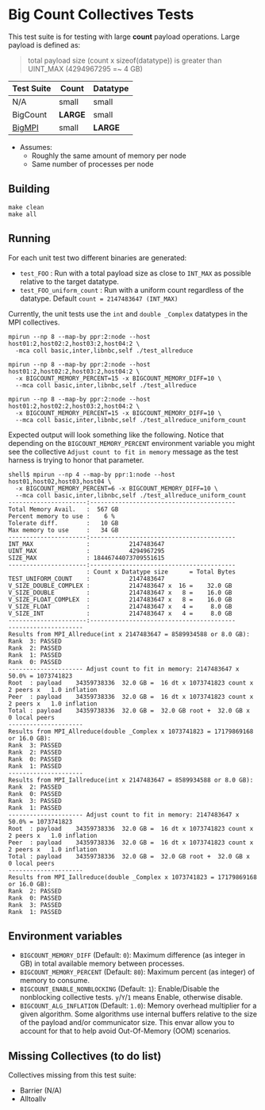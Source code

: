 # Big Count Collectives Tests

This test suite is for testing with large **count** payload operations. Large payload is defined as:

 > total payload size (count x sizeof(datatype)) is greater than UINT_MAX (4294967295 =~ 4 GB)

| Test Suite | Count     | Datatype |
| ---------- | -----     | -------- |
| N/A        | small     | small    |
| BigCount   | **LARGE** | small    |
| [BigMPI](https://github.com/jeffhammond/BigMPI) | small | **LARGE**    |

 * Assumes:
   - Roughly the same amount of memory per node
   - Same number of processes per node

## Building

```
make clean
make all
```

## Running

For each unit test two different binaries are generated:
 * `test_FOO` : Run with a total payload size as close to `INT_MAX` as possible relative to the target datatype.
 * `test_FOO_uniform_count` : Run with a uniform count regardless of the datatype. Default `count = 2147483647 (INT_MAX)`

Currently, the unit tests use the `int` and `double _Complex` datatypes in the MPI collectives.

```
mpirun --np 8 --map-by ppr:2:node --host host01:2,host02:2,host03:2,host04:2 \
  -mca coll basic,inter,libnbc,self ./test_allreduce

mpirun --np 8 --map-by ppr:2:node --host host01:2,host02:2,host03:2,host04:2 \
  -x BIGCOUNT_MEMORY_PERCENT=15 -x BIGCOUNT_MEMORY_DIFF=10 \
  --mca coll basic,inter,libnbc,self ./test_allreduce

mpirun --np 8 --map-by ppr:2:node --host host01:2,host02:2,host03:2,host04:2 \
  -x BIGCOUNT_MEMORY_PERCENT=15 -x BIGCOUNT_MEMORY_DIFF=10 \
  --mca coll basic,inter,libnbc,self ./test_allreduce_uniform_count 
```

Expected output will look something like the following. Notice that depending on the `BIGCOUNT_MEMORY_PERCENT` environment variable you might see the collective `Adjust count to fit in memory` message as the test harness is trying to honor that parameter.
```
shell$ mpirun --np 4 --map-by ppr:1:node --host host01,host02,host03,host04 \
  -x BIGCOUNT_MEMORY_PERCENT=6 -x BIGCOUNT_MEMORY_DIFF=10 \
  --mca coll basic,inter,libnbc,self ./test_allreduce_uniform_count
----------------------:-----------------------------------------
Total Memory Avail.   :  567 GB
Percent memory to use :    6 %
Tolerate diff.        :   10 GB
Max memory to use     :   34 GB
----------------------:-----------------------------------------
INT_MAX               :           2147483647
UINT_MAX              :           4294967295
SIZE_MAX              : 18446744073709551615
----------------------:-----------------------------------------
                      : Count x Datatype size      = Total Bytes
TEST_UNIFORM_COUNT    :           2147483647
V_SIZE_DOUBLE_COMPLEX :           2147483647 x  16 =    32.0 GB
V_SIZE_DOUBLE         :           2147483647 x   8 =    16.0 GB
V_SIZE_FLOAT_COMPLEX  :           2147483647 x   8 =    16.0 GB
V_SIZE_FLOAT          :           2147483647 x   4 =     8.0 GB
V_SIZE_INT            :           2147483647 x   4 =     8.0 GB
----------------------:-----------------------------------------
---------------------
Results from MPI_Allreduce(int x 2147483647 = 8589934588 or 8.0 GB):
Rank  3: PASSED
Rank  2: PASSED
Rank  1: PASSED
Rank  0: PASSED
--------------------- Adjust count to fit in memory: 2147483647 x  50.0% = 1073741823
Root  : payload    34359738336  32.0 GB =  16 dt x 1073741823 count x   2 peers x   1.0 inflation
Peer  : payload    34359738336  32.0 GB =  16 dt x 1073741823 count x   2 peers x   1.0 inflation
Total : payload    34359738336  32.0 GB =  32.0 GB root +  32.0 GB x   0 local peers
---------------------
Results from MPI_Allreduce(double _Complex x 1073741823 = 17179869168 or 16.0 GB):
Rank  3: PASSED
Rank  2: PASSED
Rank  0: PASSED
Rank  1: PASSED
---------------------
Results from MPI_Iallreduce(int x 2147483647 = 8589934588 or 8.0 GB):
Rank  2: PASSED
Rank  0: PASSED
Rank  3: PASSED
Rank  1: PASSED
--------------------- Adjust count to fit in memory: 2147483647 x  50.0% = 1073741823
Root  : payload    34359738336  32.0 GB =  16 dt x 1073741823 count x   2 peers x   1.0 inflation
Peer  : payload    34359738336  32.0 GB =  16 dt x 1073741823 count x   2 peers x   1.0 inflation
Total : payload    34359738336  32.0 GB =  32.0 GB root +  32.0 GB x   0 local peers
---------------------
Results from MPI_Iallreduce(double _Complex x 1073741823 = 17179869168 or 16.0 GB):
Rank  2: PASSED
Rank  0: PASSED
Rank  3: PASSED
Rank  1: PASSED
```

## Environment variables

 * `BIGCOUNT_MEMORY_DIFF` (Default: `0`): Maximum difference (as integer in GB) in total available memory between processes.
 * `BIGCOUNT_MEMORY_PERCENT` (Default: `80`): Maximum percent (as integer) of memory to consume.
 * `BIGCOUNT_ENABLE_NONBLOCKING` (Default: `1`): Enable/Disable the nonblocking collective tests. `y`/`Y`/`1` means Enable, otherwise disable.
 * `BIGCOUNT_ALG_INFLATION` (Default: `1.0`): Memory overhead multiplier for a given algorithm. Some algorithms use internal buffers relative to the size of the payload and/or communicator size. This envar allow you to account for that to help avoid Out-Of-Memory (OOM) scenarios.

## Missing Collectives (to do list)

Collectives missing from this test suite:
  * Barrier (N/A)
  * Alltoallv
